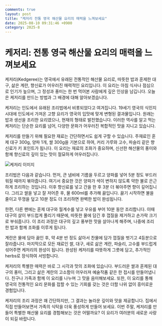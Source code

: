 ```yaml
---
comments: true
layout: post
title: "케저리 전통 영국 해산물 요리의 매력을 느껴보세요"
date: 2025-08-10 09:31:46 +0900
category: 2025-8
---
```


# 케저리: 전통 영국 해산물 요리의 매력을 느껴보세요

케저리(Kedgeree)는 영국에서 유래된 전통적인 해산물 요리로, 따뜻한 밥과 훈제한 대구, 삶은 계란, 향신료가 어우러진 매력적인 요리입니다. 이 요리는 아침 식사나 점심으로 인기가 높으며, 그 정성과 풍미는 한 번 먹어본 사람에게 깊은 인상을 남깁니다. 오늘은 케저리를 만드는 방법과 그 배경에 대해 알아보겠습니다.

케저리는 인도에서 유래된 조리법에서 비롯되었다고 여겨집니다. 19세기 영국의 식민지 시대에 인도에서 가져온 고향 요리가 영국의 입맛에 맞게 변형된 결과물입니다. 원래는 밥과 생선을 조리한 요리였으나, 현재의 형태로 발전했습니다. 이러한 역사를 알고 먹는 케저리는 단순한 요리를 넘어, 다양한 문화가 어우러진 복합적인 맛을 지니고 있습니다.

케저리를 만들기 위해 필요한 재료는 간단하면서도 쉽게 구할 수 있습니다. 주재료인 훈제 대구 300g, 양파 1개, 쌀 300g을 기본으로 하여, 커리 가루와 고수, 파슬리 같은 향신료가 키 포인트가 됩니다. 이 요리는 재료의 조화가 중요하며, 신선한 해산물의 풍미와 함께 향신료의 깊이 있는 맛이 절묘하게 어우러집니다.

![케저리 이미지](https://www.themealdb.com/images/media/meals/utxqpt1511639216.jpg)

조리법은 다음과 같습니다. 먼저, 큰 냄비에 기름을 두르고 양파를 넣어 5분 정도 부드러워질 때까지 볶아줍니다. 여기서 중요한 것은 양파가 색이 변하지 않도록 약한 불로 은근하게 조리하는 것입니다. 이후 향신료를 넣고 간을 한 후 3분 더 볶아주면 향이 깊어집니다. 그리고 쌀을 넣고 잘 저어준 후, 물 600ml를 추가해 끓입니다. 끓기 시작하면 불을 줄이고 뚜껑을 덮고 10분 정도 더 조리하면 완벽한 밥이 완성됩니다.

한편, 다른 팬에는 훈제 대구와 월계수를 넣고 우유를 부어 10분 동안 조리합니다. 이때 대구의 살이 부드럽게 풀리기 때문에, 따뜻한 물에 담긴 후 껍질을 제거하고 손가락 크기로 부숴줍니다. 이 조리 과정은 대구의 깊고 풍부한 맛을 살아나게 해주며, 나중에 조리한 밥과 함께 조화를 이루게 됩니다. 

계란은 물에 담아 끓인 후, 약 4분 반 정도 삶아서 찬물에 담가 껍질을 벗기고 4등분으로 잘라줍니다. 마지막으로 모든 재료인 쌀, 대구, 새로 삶은 계란, 파슬리, 고수를 부드럽게 섞어주면 케저리의 완성이 됩니다. 완성된 케저리를 따뜻하게 그릇에 담고, 추가적인 herbs로 장식하여 서빙합니다.

케저리의 특별한 매력은 바로 그 시각과 맛의 조화에 있습니다. 부드러운 쌀과 훈제된 대구의 풍미, 그리고 삶은 계란의 고소함이 어우러져 예술작품 같은 한 접시를 만들어냅니다. 친구나 가족과 함께 이 요리를 나누며 그 맛을 음미해보세요. 또한, 이 요리를 통해 영국의 전통적인 요리 문화를 접할 수 있는 기회를 갖는 것은 더할 나위 없이 흥미로운 경험입니다.

케저리의 조리 과정은 꽤 간단하지만, 그 결과는 놀라운 깊이와 맛을 제공합니다. 집에서 직접 만들어보면서 가족의 식탁을 더욱 풍성하게 만들어 보세요. 이번 주말, 케저리를 만들어 특별한 해산물 요리를 경험해보는 것은 어떨까요? 이 요리가 여러분의 새로운 사랑이 되길 바랍니다.